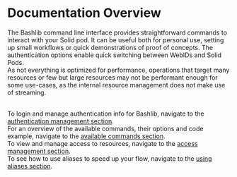 # Documentation Overview
The Bashlib command line interface provides straightforward commands to interact with your Solid pod. 
It can be useful both for personal use, setting up small workflows or quick demonstrations of proof of concepts.
The authentication options enable quick switching between WebIDs and Solid Pods.
<br />
As not everything is optimized for performance, operations that target many resources or few but large resources 
may not be performant enough for some use-cases, as the internal resource management does not make use of streaming.

<br />
To login and manage authentication info for Bashlib, navigate to the <a href="../cli/authentication/">authentication management section</a>.
<br />
For an overview of the available commands, their options and code example, navigate to the <a href="../cli/commands/">available commands section</a>.
<br />
To view and manage access to resources, navigate to the <a href="../cli/access/">access management section</a>.
<br />
To see how to use aliases to speed up your flow, navigate to the <a href="../cli/aliases/">using aliases section</a>.

